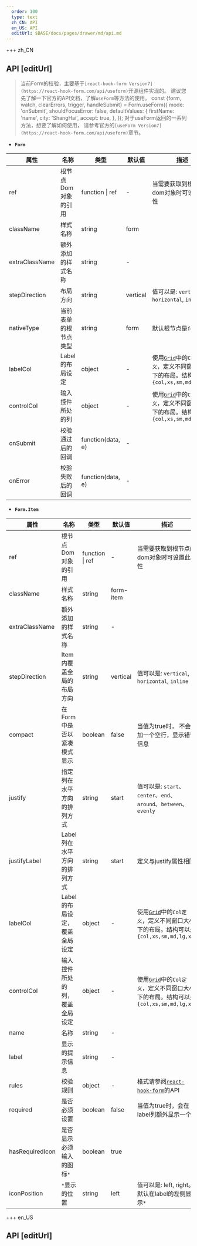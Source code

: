 ```yaml
---   
  order: 100
  type: text
  zh_CN: API
  en_US: API
  editUrl: $BASE/docs/pages/drawer/md/api.md
---      
```


+++  zh_CN
## API [editUrl]    


<Blockquote>
当前Form的校验，主要基于<Code>[react-hook-form Version7](https://react-hook-form.com/api/useform)</Code>开源组件实现的。
建议您先了解一下官方的API文档，了解<Code>useForm</Code>等方法的使用。

<Hcode>
  const {form, watch, clearErrors, trigger, handleSubmit} = Form.useForm({
    mode: 'onSubmit',
    shouldFocusError: false,
    defaultValues: {
      firstName: 'name',
      city: 'ShangHai',
      accept: true,
    },
  });
</Hcode>  
对于useForm返回的一系列方法，想要了解如何使用，
请参考官方的<Code>[useForm Version7](https://react-hook-form.com/api/useform)</Code>章节。
</Blockquote>


- <Code><strong>Form</strong></Code>    

| 属性 | 名称 | 类型 | 默认值 | 描述 |
| --- | --- | --- | --- | --- |
| ref | 根节点Dom对象的引用 | function \| ref | - | 当需要获取到根节点的dom对象时可设置此属性 |
| className | 样式名称 | string | form |  |
| extraClassName | 额外添加的样式名称 | string | - |  |
| stepDirection | 布局方向 | string | vertical | 值可以是: <Code>vertical</Code>, <Code>horizontal</Code>, <Code>inline</Code> |
| nativeType | 当前表单的根节点类型 | string | form | 默认根节点是<Code>form</code> |
| labelCol | Label的布局设定 | object | - | 使用<Code>[Grid](http://super666.cn:3000/#/docs/grid)</Code>中的<Code>Col定义</Code>，定义不同窗口大小下的布局。结构可以是<Code>{col,xs,sm,md,lg,xg}</Code> |
| controlCol | 输入控件所处的列 | object | - | 使用<Code>[Grid](http://super666.cn:3000/#/docs/grid)</Code>中的<Code>Col定义</Code>，定义不同窗口大小下的布局。结构可以是<Code>{col,xs,sm,md,lg,xg}</Code> |
| onSubmit | 校验通过后的回调 | function(data, e) | - | |
| onError | 校验失败后的回调 | function(data, e) | - |  |

* <Code><strong>Form.Item</strong></Code>

| 属性 | 名称 | 类型 | 默认值 | 描述 |
| --- | --- | --- | --- | --- |
| ref | 根节点Dom对象的引用 | function \| ref | - | 当需要获取到根节点的dom对象时可设置此属性 |
| className | 样式名称 | string | form-item |  |
| extraClassName | 额外添加的样式名称 | string | - |  |
| stepDirection | Item内覆盖全局的布局方向 | string | vertical | 值可以是: <Code>vertical</Code>, <Code>horizontal</Code>, <Code>inline</Code> |
| compact | 在Form中是否以紧凑模式显示 | boolean | false | 当值为true时， 不会添加一个空行，显示错误信息 |
| justify | 指定列在水平方向的排列方式 | string | start | 值可以是: <Code>start</Code>、<Code>center</Code>、<Code>end</Code>、<Code>around</Code>、<Code>between</Code>、<Code>evenly</Code> |
| justifyLabel | Label列在水平方向的排列方式  | string | start | 定义与justify属性相同 |
| labelCol | Label的布局设定，覆盖全局设定 | object | - | 使用<Code>[Grid](http://super666.cn:3000/#/docs/grid)</Code>中的<Code>Col定义</Code>，定义不同窗口大小下的布局。结构可以是<Code>{col,xs,sm,md,lg,xg}</Code> |
| controlCol | 输入控件所处的列，覆盖全局设定 | object | - | 使用<Code>[Grid](http://super666.cn:3000/#/docs/grid)</Code>中的<Code>Col定义</Code>，定义不同窗口大小下的布局。结构可以是<Code>{col,xs,sm,md,lg,xg}</Code> |
| name | 名称 | string | - |  |
| label | 显示的提示信息 | string | - |  |
| rules | 校验规则 | object | - | 格式请参阅<Code>[react-hook-form](https://react-hook-form.com/zh/api/#register)</Code>的API |
| required | 是否必须设置 | boolean | false | 当值为true时，会在label列额外显示一个<Code>*</Code> |
| hasRequiredIcon | 是否显示必须输入的图标<Code>*</Code> | boolean | true |  |
| iconPosition | <Code>*</Code>显示的位置 | string | left | 值可以是: left, right。默认在label的左侧显示<Code>*</Code> |

+++ en_US
## API [editUrl]     

